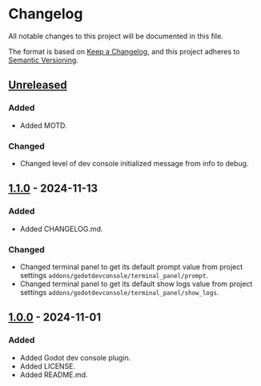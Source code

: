 # Changelog

All notable changes to this project will be documented in this file.

The format is based on [Keep a Changelog](https://keepachangelog.com/en/1.1.0/),
and this project adheres to [Semantic Versioning](https://semver.org/spec/v2.0.0.html).

## [Unreleased]

### Added

- Added MOTD.

### Changed

- Changed level of dev console initialized message from info to debug.

## [1.1.0] - 2024-11-13

### Added

- Added CHANGELOG.md.

### Changed

- Changed terminal panel to get its default prompt value from project settings `addons/godotdevconsole/terminal_panel/prompt`.
- Changed terminal panel to get its default show logs value from project settings `addons/godotdevconsole/terminal_panel/show_logs`.

## [1.0.0] - 2024-11-01

### Added

- Added Godot dev console plugin.
- Added LICENSE.
- Added README.md.

[unreleased]: https://github.com/Logtism/godotdevconsole/compare/v1.1.0...HEAD
[1.1.0]: https://github.com/Logtism/godotdevconsole/compare/v1.0.0...v1.1.0
[1.0.0]: https://github.com/Logtism/godotdevconsole/releases/tag/v1.0.0
